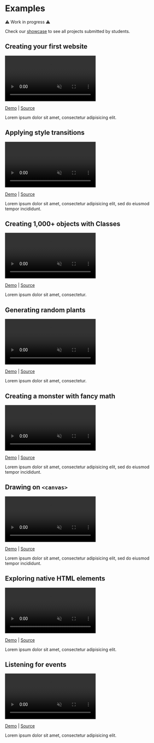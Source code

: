 # Examples

⚠️ Work in progress ⚠️

Check our [showcase](showcase/) to see all projects submitted by students.

## Creating your first website

<video autoplay muted loop playsinline>
  <source src="examples/bio/thumbnail.mp4" type="video/mp4">
</video>

[Demo](examples/bio) \| [Source](https://github.com/vsueiro/cim443/tree/main/examples/bio)

Lorem ipsum dolor sit amet, consectetur adipisicing elit.

## Applying style transitions

<video autoplay muted loop playsinline>
  <source src="examples/sky/thumbnail.mp4" type="video/mp4">
</video>

[Demo](examples/sky) \| [Source](https://github.com/vsueiro/cim443/tree/main/examples/sky)

Lorem ipsum dolor sit amet, consectetur adipisicing elit, sed do eiusmod tempor incididunt.

## Creating 1,000+ objects with Classes

<video autoplay muted loop playsinline>
  <source src="examples/popup/thumbnail.mp4" type="video/mp4">
</video>

[Demo](examples/popup) \| [Source](https://github.com/vsueiro/cim443/tree/main/examples/popup)

Lorem ipsum dolor sit amet, consectetur.

## Generating random plants

<video autoplay muted loop playsinline>
  <source src="examples/garden/thumbnail.mp4" type="video/mp4">
</video>

[Demo](examples/garden) \| [Source](https://github.com/vsueiro/cim443/tree/main/examples/garden)

Lorem ipsum dolor sit amet, consectetur.

## Creating a monster with fancy math

<video autoplay muted loop playsinline>
  <source src="examples/monster/thumbnail.mp4" type="video/mp4">
</video>

[Demo](examples/monster) \| [Source](https://github.com/vsueiro/cim443/tree/main/examples/monster)

Lorem ipsum dolor sit amet, consectetur adipisicing elit, sed do eiusmod tempor incididunt.

## Drawing on `<canvas>`

<video autoplay muted loop playsinline>
  <source src="examples/particles/thumbnail.mp4" type="video/mp4">
</video>

[Demo](examples/particles) \| [Source](https://github.com/vsueiro/cim443/tree/main/examples/particles)

Lorem ipsum dolor sit amet, consectetur adipisicing elit, sed do eiusmod tempor incididunt.

## Exploring native HTML elements

<video autoplay muted loop playsinline>
  <source src="examples/to-do/thumbnail.mp4" type="video/mp4">
</video>

[Demo](examples/to-do) \| [Source](https://github.com/vsueiro/cim443/tree/main/examples/to-do)

Lorem ipsum dolor sit amet, consectetur adipisicing elit.

## Listening for events

<video autoplay muted loop playsinline>
  <source src="examples/dark-mode/thumbnail.mp4" type="video/mp4">
</video>

[Demo](examples/dark-mode) \| [Source](https://github.com/vsueiro/cim443/tree/main/examples/dark-mode)

Lorem ipsum dolor sit amet, consectetur adipisicing elit.

<style>

  video {
    max-width: 100%;
    max-height: 240px;
    box-shadow: 0 0 0 1px #eee;
  }

</style>
